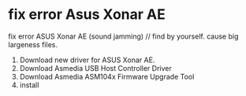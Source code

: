 # fix error Asus Xonar AE
fix error ASUS Xonar AE (sound jamming) 
// find by yourself. cause big largeness files.
1. Download new driver for ASUS Xonar AE.
2. Download Asmedia USB Host Controller Driver
3. Download Asmedia ASM104x Firmware Upgrade Tool
4. install

